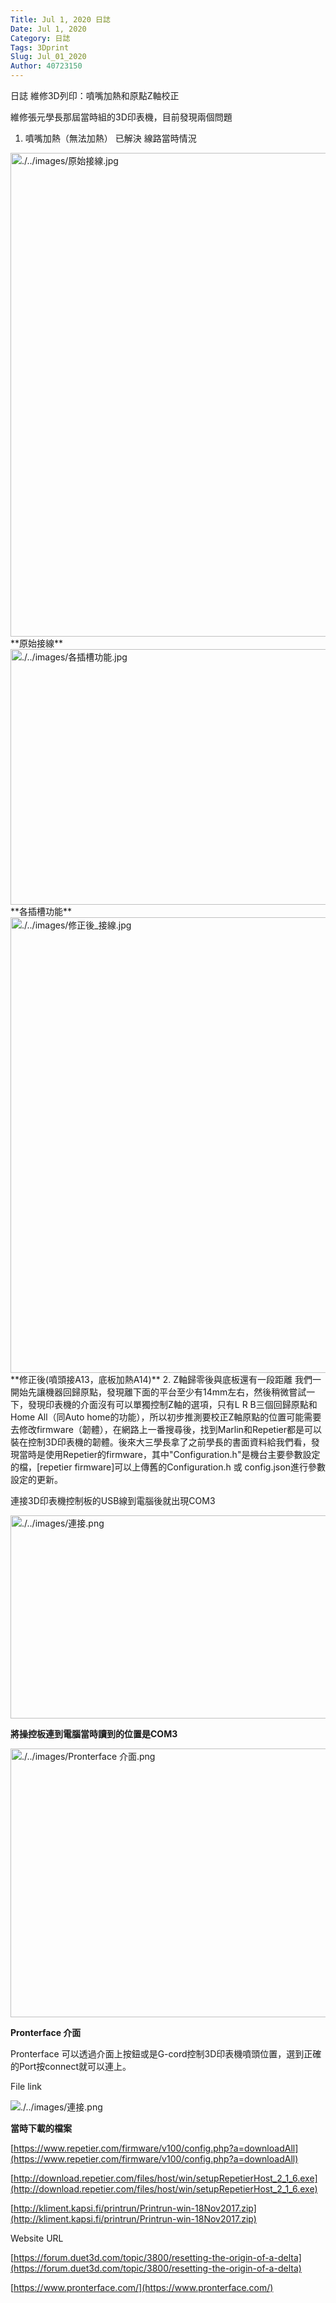 ```yaml
---
Title: Jul 1, 2020 日誌
Date: Jul 1, 2020
Category: 日誌
Tags: 3Dprint
Slug: Jul_01_2020
Author: 40723150
---
```


日誌
維修3D列印：噴嘴加熱和原點Z軸校正

<!-- PELICAN_END_SUMMARY -->

維修張元學長那屆當時組的3D印表機，目前發現兩個問題

1. 噴嘴加熱（無法加熱）  已解決
線路當時情況
<img alt="./../images/原始接線.jpg" height="774" src="https://s40723150.github.io/UniversityProject/images/%E5%8E%9F%E5%A7%8B%E6%8E%A5%E7%B7%9A.jpg" width="581">
**原始接線**

<img alt="./../images/各插槽功能.jpg" height="409" src="https://s40723150.github.io/UniversityProject/images/%E5%90%84%E6%8F%92%E6%A7%BD%E5%8A%9F%E8%83%BD.jpg" width="512">
**各插槽功能**

<img alt="./../images/修正後_接線.jpg" height="729" src="https://s40723150.github.io/UniversityProject/images/%E4%BF%AE%E6%AD%A3%E5%BE%8C_%E6%8E%A5%E7%B7%9A.jpg" width="541">
**修正後(噴頭接A13，底板加熱A14)**
2. Z軸歸零後與底板還有一段距離
我們一開始先讓機器回歸原點，發現離下面的平台至少有14mm左右，然後稍微嘗試一下，發現印表機的介面沒有可以單獨控制Z軸的選項，只有L R B三個回歸原點和Home All（同Auto home的功能），所以初步推測要校正Z軸原點的位置可能需要去修改firmware（韌體），在網路上一番搜尋後，找到Marlin和Repetier都是可以裝在控制3D印表機的韌體。後來大三學長拿了之前學長的書面資料給我們看，發現當時是使用Repetier的firmware，其中"Configuration.h"是機台主要參數設定的檔，[repetier firmware]可以上傳舊的Configuration.h 或 config.json進行參數設定的更新。

[repetier firmware]: https://www.repetier.com/firmware/v091/

連接3D印表機控制板的USB線到電腦後就出現COM3

<img alt="./../images/連接.png" height="325" src="https://s40723150.github.io/UniversityProject/images/%E9%80%A3%E6%8E%A5.png" width="576">

**將操控板連到電腦當時讀到的位置是COM3**

<img alt="./../images/Pronterface 介面.png" height="430" src="https://s40723150.github.io/UniversityProject/images/Pronterface%20%E4%BB%8B%E9%9D%A2.png" width="672">

**Pronterface 介面**

Pronterface 可以透過介面上按鈕或是G-cord控制3D印表機噴頭位置，選到正確的Port按connect就可以連上。

File link

<img alt="./../images/連接.png" src="https://s40723150.github.io/UniversityProject/images/Files_list.png">

**當時下載的檔案**

[https://www.repetier.com/firmware/v100/config.php?a=downloadAll](https://www.repetier.com/firmware/v100/config.php?a=downloadAll)

[http://download.repetier.com/files/host/win/setupRepetierHost_2_1_6.exe](http://download.repetier.com/files/host/win/setupRepetierHost_2_1_6.exe)

[http://kliment.kapsi.fi/printrun/Printrun-win-18Nov2017.zip](http://kliment.kapsi.fi/printrun/Printrun-win-18Nov2017.zip)

Website URL

[https://forum.duet3d.com/topic/3800/resetting-the-origin-of-a-delta](https://forum.duet3d.com/topic/3800/resetting-the-origin-of-a-delta)

[https://www.pronterface.com/](https://www.pronterface.com/)
 
